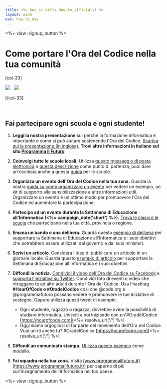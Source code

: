 ```yaml
---
title: <%= hoc_s(:title_how_to_officials) %>
layout: wide
nav: how_to_nav
---
```

<%= view :signup_button %>

# Come portare l'Ora del Codice nella tua comunità

[col-33]

![](/images/fit-275/highlight-obama.png)&nbsp;&nbsp;&nbsp;![](/images/fit-246/dan.jpg)

[/col-33]

<p style="clear:both">&nbsp;</p>

## Fai partecipare ogni scuola e ogni studente!

1. **Leggi la nostra presentazione** sul perché la formazione informatica è importante e come si può aiutare sostenendo l'Ora del Codice. [Scarica qui la presentazione (in inglese).](/files/hoc-one-pager-public-officials-2016.pdf) **Trovi altre informazioni in italiano sul sito <a href="https://www.programmailfuturo.it/come/ora-del-codice/introduzione" target="_blank">Programma il Futuro</a>**

2. **Coinvolgi tutte le scuole locali.** Utilizza [questo messaggio di posta elettronica](<%= resolve_url('/promote/resources#sample-emails') %>) o [questa descrizione](<%= resolve_url('/promote/stats') %>) come punto di partenza, puoi dare un'occhiata anche a questa [guida](<%= resolve_url('/how-to') %>) per le scuole.

3. **Organizza un evento dell'Ora del Codice nella tua zona.** Guarda la nostra [guida su come organizzare un evento](<%= resolve_url('/how-to/events') %>) per vedere un esempio, un kit di supporto alla sensibilizzazione e altre informazioni utili. Organizzare un evento è un ottimo modo per promuovere l'Ora del Codice ed aumentare la partecipazione.

4. **Partecipa ad un evento durante la Settimana di Educazione all'Informatica (<%= campaign_date('short') %>).** [Trova le classi e le scuole](<%= resolve_url('/events') %>) che partecipano nella tua città, provincia o regione.

5. **Emana un bando o una delibera.** Guarda questo [esempio di delibera](<%= resolve_url('resources/proclamation') %>) per supportare la Settimana di Educazione all'Informatica e i suoi obiettivi che potrebbero essere utilizzati dal governo e dai suoi ministeri.

6. **Scrivi un articolo**. Considera l'idea di pubblicare un articolo in un giornale locale. Guarda questo [esempio di articolo](<%= resolve_url('/promote/op-ed') %>) per supportare la Settimana di Educazione all'Informatica e i suoi obiettivi.

7. **Diffondi la notizia.** [Condividi il video dell'Ora del Codice su Facebook](https://www.facebook.com/sharer/sharer.php?u=http%3A%2F%2Fhourofcode.com%2Fus) e [supporta l'iniziativa su Twitter](https://twitter.com/intent/tweet?url=http%3A%2F%2Fhourofcode.com&text=I%27m%20participating%20in%20this%20year%27s%20%23HourOfCode%2C%20are%20you%3F%20%40codeorg&original_referer=https%3A%2F%2Fwww.google.com%2Furl%3Fq%3Dhttps%253A%252F%252Ftwitter.com%252Fshare%253Fhashtags%253D%2526amp%253Brelated%253Dcodeorg%2526amp%253Btext%253DI%252527m%252Bparticipating%252Bin%252Bthis%252Byear%252527s%252B%252523HourOfCode%25252C%252Bare%252Byou%25253F%252B%252540codeorg%2526amp%253Burl%253Dhttp%25253A%25252F%25252Fhourofcode.com%26sa%3DD%26sntz%3D1%26usg%3DAFQjCNE1GLTUbKZfMlEh9Aj5w0iswz6PYQ&related=codeorg&hashtags=). Condividi foto di eventi o video che ritraggano te ed altri adulti durante l'Ora del Codice. Usa l'hashtag **#HourOfCode o #OradelCodice** così che @code.org e @programmafuturo possano vedere e promuovere le tue iniziative di sostegno. Oppure utilizza questi tweet di esempio:
    
    - Ogni studente, ragazzo o ragazza, dovrebbe avere la possibilità di studiare informatica. Unisciti a noi iniziando con un'#OradelCodice [https://hourofcode.com](<%= resolve_url('/') %>)
    - Oggi siamo orgogliosi di far parte del movimento dell'Ora del Codice. Vuoi unirti anche tu? #OradelCodice [https://hourofcode.com](<%= resolve_url('/') %>)
          
        

8. **Diffondi un comunicato stampa.** [Utilizza questo esempio](<%= resolve_url('/promote/official-press-release') %>) come modello.

9. **Fai squadra nella tua zona.** Visita [www.programmailfuturo.it](https://www.programmailfuturo.it/) per saperne di più sull'insegnamento dell'informatica nel tuo paese. 

<%= view :signup_button %>
